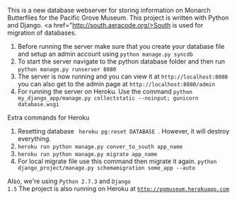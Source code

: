 This is a new database webserver for storing information on Monarch Butterflies for the Pacific Grove Museum. This project is written with Python and Django. <a href="http://south.aeracode.org/>South</a> is used for migration of databases.

<ol>
<li>Before running the server make sure that you create your database file and setup an admin account using <code>python manage.py syncdb</code>
<li>To start the server navigate to the python database folder and then run <code>python manage.py runserver 8080</code></li>
<li>The server is now running and you can view it at <code>http://localhost:8080</code> you can also get to the admin page at <code>http://localhost:8080/admin</code></li>
<li>For running the server on Heroku. Use the command <code>python my_django_app/manage.py collectstatic --noinput; gunicorn database.wsgi</code></li>
</ol>

Extra commands for Heroku
<ol>
<li> Resetting database <code> heroku pg:reset DATABASE </code>. However, it will destroy everything. </li>
<li> <code>heroku run python manage.py conver_to_south app_name </code> </li>
<li> <code>heroku run python manage.py migrate app_name </code> </li>
<li> For local migrate file use this command then migrate it again. <code>python django_project/manage.py schemamigration some_app --auto </code> </li>
</ol>

Also, we're using <code>Python 2.7.3</code> and <code>Django 1.5</code>
The project is also running on Heroku at <code>http://pgmuseum.herokuapp.com</code>

